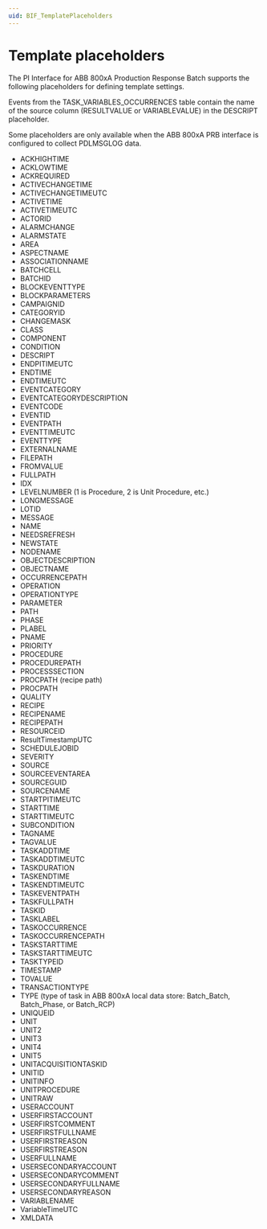 ```yaml
---
uid: BIF_TemplatePlaceholders
---
```


# Template placeholders

<!-- Customized for ABB 800xA -->

The PI Interface for ABB 800xA Production Response Batch supports the following placeholders for defining template settings.

Events from the TASK_VARIABLES_OCCURRENCES table contain the name of the source column (RESULTVALUE or VARIABLEVALUE) in the DESCRIPT placeholder.

Some placeholders are only available when the ABB 800xA PRB interface is configured to collect PDLMSGLOG data.

* ACKHIGHTIME
* ACKLOWTIME
* ACKREQUIRED
* ACTIVECHANGETIME
* ACTIVECHANGETIMEUTC
* ACTIVETIME
* ACTIVETIMEUTC
* ACTORID
* ALARMCHANGE
* ALARMSTATE
* AREA
* ASPECTNAME
* ASSOCIATIONNAME
* BATCHCELL
* BATCHID
* BLOCKEVENTTYPE
* BLOCKPARAMETERS
* CAMPAIGNID
* CATEGORYID
* CHANGEMASK
* CLASS
* COMPONENT
* CONDITION
* DESCRIPT
* ENDPITIMEUTC
* ENDTIME
* ENDTIMEUTC
* EVENTCATEGORY
* EVENTCATEGORYDESCRIPTION
* EVENTCODE
* EVENTID
* EVENTPATH
* EVENTTIMEUTC
* EVENTTYPE
* EXTERNALNAME
* FILEPATH
* FROMVALUE
* FULLPATH
* IDX
* LEVELNUMBER (1 is Procedure, 2 is Unit Procedure, etc.)
* LONGMESSAGE
* LOTID
* MESSAGE
* NAME
* NEEDSREFRESH
* NEWSTATE
* NODENAME
* OBJECTDESCRIPTION
* OBJECTNAME
* OCCURRENCEPATH
* OPERATION
* OPERATIONTYPE
* PARAMETER
* PATH
* PHASE
* PLABEL
* PNAME
* PRIORITY
* PROCEDURE
* PROCEDUREPATH
* PROCESSSECTION
* PROCPATH (recipe path)
* PROCPATH
* QUALITY
* RECIPE
* RECIPENAME
* RECIPEPATH
* RESOURCEID
* ResultTimestampUTC
* SCHEDULEJOBID
* SEVERITY
* SOURCE
* SOURCEEVENTAREA
* SOURCEGUID
* SOURCENAME
* STARTPITIMEUTC
* STARTTIME
* STARTTIMEUTC
* SUBCONDITION
* TAGNAME
* TAGVALUE
* TASKADDTIME
* TASKADDTIMEUTC
* TASKDURATION
* TASKENDTIME
* TASKENDTIMEUTC
* TASKEVENTPATH
* TASKFULLPATH
* TASKID
* TASKLABEL
* TASKOCCURRENCE
* TASKOCCURRENCEPATH
* TASKSTARTTIME
* TASKSTARTTIMEUTC
* TASKTYPEID
* TIMESTAMP
* TOVALUE
* TRANSACTIONTYPE
* TYPE (type of task in ABB 800xA local data store: Batch_Batch, Batch_Phase, or Batch_RCP)
* UNIQUEID
* UNIT
* UNIT2
* UNIT3
* UNIT4
* UNIT5
* UNITACQUISITIONTASKID
* UNITID
* UNITINFO
* UNITPROCEDURE
* UNITRAW
* USERACCOUNT
* USERFIRSTACCOUNT
* USERFIRSTCOMMENT
* USERFIRSTFULLNAME
* USERFIRSTREASON
* USERFIRSTREASON
* USERFULLNAME
* USERSECONDARYACCOUNT
* USERSECONDARYCOMMENT
* USERSECONDARYFULLNAME
* USERSECONDARYREASON
* VARIABLENAME
* VariableTimeUTC
* XMLDATA
 